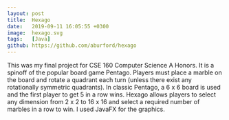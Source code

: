 ```yaml
---
layout: post
title:  Hexago
date:   2019-09-11 16:05:55 +0300
image:  hexago.svg
tags:   [Java]
github: https://github.com/aburford/hexago
---
```

This was my final project for CSE 160 Computer Science A Honors. It is a spinoff of the popular board game Pentago. Players must place a marble on the board and rotate a quadrant each turn (unless there exist any rotationally symmetric quadrants). In classic Pentago, a 6 x 6 board is used and the first player to get 5 in a row wins. Hexago allows players to select any dimension from 2 x 2 to 16 x 16 and select a required number of marbles in a row to win. I used JavaFX for the graphics.